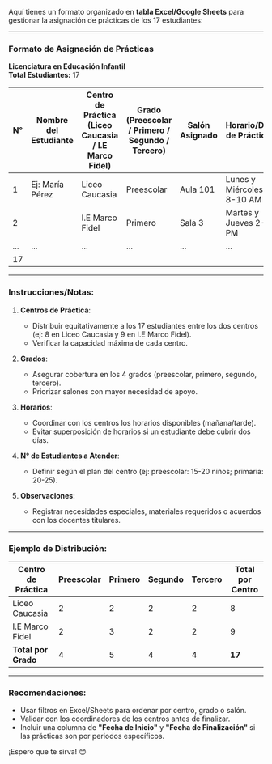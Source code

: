 Aquí tienes un formato organizado en **tabla Excel/Google Sheets** para gestionar la asignación de prácticas de los 17 estudiantes:

---

### **Formato de Asignación de Prácticas**  
**Licenciatura en Educación Infantil**  
**Total Estudiantes:** 17  

| N° | Nombre del Estudiante | Centro de Práctica (Liceo Caucasia / I.E Marco Fidel) | Grado (Preescolar / Primero / Segundo / Tercero) | Salón Asignado | Horario/Día de Práctica | N° de Estudiantes a Atender | Observaciones |
|----|-----------------------|------------------------------------------------------|-------------------------------------------------|----------------|--------------------------|-----------------------------|---------------|
| 1  | Ej: María Pérez       | Liceo Caucasia                                       | Preescolar                                      | Aula 101       | Lunes y Miércoles 8-10 AM | 15                          | Sin observaciones |
| 2  |                       | I.E Marco Fidel                                      | Primero                                         | Sala 3         | Martes y Jueves 2-4 PM    | 20                          |                |
| ...| ...                   | ...                                                  | ...                                             | ...            | ...                      | ...                         | ...            |
| 17 |                       |                                                      |                                                 |                |                          |                             |                |

---

### **Instrucciones/Notas**:
1. **Centros de Práctica**:  
   - Distribuir equitativamente a los 17 estudiantes entre los dos centros (ej: 8 en Liceo Caucasia y 9 en I.E Marco Fidel).  
   - Verificar la capacidad máxima de cada centro.  

2. **Grados**:  
   - Asegurar cobertura en los 4 grados (preescolar, primero, segundo, tercero).  
   - Priorizar salones con mayor necesidad de apoyo.  

3. **Horarios**:  
   - Coordinar con los centros los horarios disponibles (mañana/tarde).  
   - Evitar superposición de horarios si un estudiante debe cubrir dos días.  

4. **N° de Estudiantes a Atender**:  
   - Definir según el plan del centro (ej: preescolar: 15-20 niños; primaria: 20-25).  

5. **Observaciones**:  
   - Registrar necesidades especiales, materiales requeridos o acuerdos con los docentes titulares.  

---

### **Ejemplo de Distribución**:
| Centro de Práctica   | Preescolar | Primero | Segundo | Tercero | Total por Centro |
|----------------------|------------|---------|---------|---------|------------------|
| Liceo Caucasia       | 2          | 2       | 2       | 2       | 8                |
| I.E Marco Fidel      | 2          | 3       | 2       | 2       | 9                |
| **Total por Grado**  | 4          | 5       | 4       | 4       | **17**           |

---

### **Recomendaciones**:  
- Usar filtros en Excel/Sheets para ordenar por centro, grado o salón.  
- Validar con los coordinadores de los centros antes de finalizar.  
- Incluir una columna de **"Fecha de Inicio"** y **"Fecha de Finalización"** si las prácticas son por periodos específicos.  

¡Espero que te sirva! 😊
